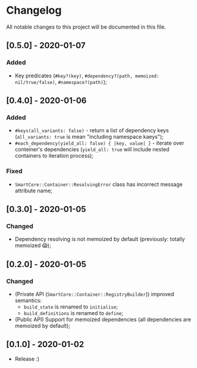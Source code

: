 # Changelog
All notable changes to this project will be documented in this file.

## [0.5.0] - 2020-01-07
### Added
- Key predicates (`#key?(key)`, `#dependency?(path, memoized: nil/true/false)`, `#namespace?(path)`);

## [0.4.0] - 2020-01-06
### Added
- `#keys(all_variants: false)` - return a list of dependency keys
  (`all_variants: true` is mean "including namespace kaeys");
- `#each_dependency(yield_all: false) { |key, value| }` - iterate over conteiner's dependencies
  (`yield_all: true` will include nested containers to iteration process);
### Fixed
- `SmartCore::Container::ResolvingError` class has incorrect message attribute name;

## [0.3.0] - 2020-01-05
### Changed
- Dependency resolving is not memoized by default (previously: totally memoized 😱);

## [0.2.0] - 2020-01-05
### Changed
- (Private API (`SmartCore::Container::RegistryBuilder`)) improved semantics:
  - `build_state` is renamed to `initialise`;
  - `build_definitions` is renamed to `define`;
- (Public API) Support for memoized dependencies (all dependencies are memoized by default);

## [0.1.0] - 2020-01-02

- Release :)
